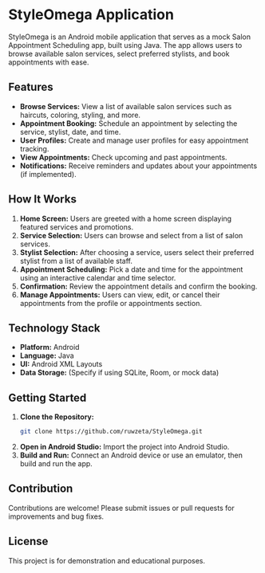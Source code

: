 # StyleOmega Application

StyleOmega is an Android mobile application that serves as a mock Salon Appointment Scheduling app, built using Java. The app allows users to browse available salon services, select preferred stylists, and book appointments with ease.

## Features

- **Browse Services:** View a list of available salon services such as haircuts, coloring, styling, and more.
- **Appointment Booking:** Schedule an appointment by selecting the service, stylist, date, and time.
- **User Profiles:** Create and manage user profiles for easy appointment tracking.
- **View Appointments:** Check upcoming and past appointments.
- **Notifications:** Receive reminders and updates about your appointments (if implemented).

## How It Works

1. **Home Screen:** Users are greeted with a home screen displaying featured services and promotions.
2. **Service Selection:** Users can browse and select from a list of salon services.
3. **Stylist Selection:** After choosing a service, users select their preferred stylist from a list of available staff.
4. **Appointment Scheduling:** Pick a date and time for the appointment using an interactive calendar and time selector.
5. **Confirmation:** Review the appointment details and confirm the booking.
6. **Manage Appointments:** Users can view, edit, or cancel their appointments from the profile or appointments section.

## Technology Stack

- **Platform:** Android
- **Language:** Java
- **UI:** Android XML Layouts
- **Data Storage:** (Specify if using SQLite, Room, or mock data)

## Getting Started

1. **Clone the Repository:**
   ```bash
   git clone https://github.com/ruwzeta/StyleOmega.git
   ```
2. **Open in Android Studio:** Import the project into Android Studio.
3. **Build and Run:** Connect an Android device or use an emulator, then build and run the app.

## Contribution

Contributions are welcome! Please submit issues or pull requests for improvements and bug fixes.

## License

This project is for demonstration and educational purposes.

